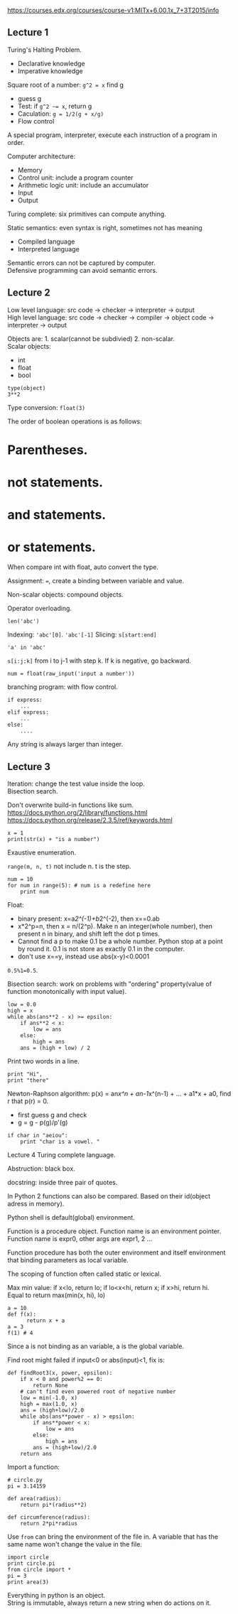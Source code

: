 https://courses.edx.org/courses/course-v1:MITx+6.00.1x_7+3T2015/info

## Lecture 1
Turing's Halting Problem.  

- Declarative knowledge
- Imperative knowledge  

Square root of a number: `g^2 = x` find g
- guess g
- Test: if `g^2 ~= x`, return g
- Caculation: `g = 1/2(g + x/g)`
- Flow control

A special program, interpreter, execute each instruction of a program in order.  

Computer architecture:  
- Memory
- Control unit: include a program counter
- Arithmetic logic unit: include an accumulator
- Input 
- Output

Turing complete: six primitives can compute anything.   

Static semantics: even syntax is right, sometimes not has meaning

- Compiled language
- Interpreted language

Semantic errors can not be captured by computer.  
Defensive programming can avoid semantic errors.  

## Lecture 2
Low level language: src code -> checker -> interpreter -> output  
High level language: src code -> checker -> compiler -> object code -> interpreter -> output  

Objects are: 1. scalar(cannot be subdivied) 2. non-scalar.  
Scalar objects:  
- int  
- float
- bool

`type(object)`  
`3**2`  

Type conversion: `float(3)`  

The order of boolean operations is as follows:
# Parentheses. 
# not statements.
# and statements.
# or statements.

When compare int with float, auto convert the type.  

Assignment: `=`, create a binding between variable and value.   

Non-scalar objects: compound objects.  

Operator overloading.  

`len('abc')`  

Indexing: `'abc'[0]`. `'abc'[-1]` 
Slicing: `s[start:end]`   

`'a' in 'abc'`  

`s[i:j:k]` from i to j-1 with step k. If k is negative, go backward.  

`num = float(raw_input('input a number'))`  

branching program: with flow control.  

```
if express: 
    ...
elif express:
    ...
else: 
    ....
```

Any string is always larger than integer.  

## Lecture 3
Iteration: change the test value inside the loop.  
Bisection search.  

Don't overwrite build-in functions like sum.  
https://docs.python.org/2/library/functions.html  
https://docs.python.org/release/2.3.5/ref/keywords.html  

```
x = 1
print(str(x) + "is a number")
```

Exaustive enumeration.  

`range(m, n, t)` not include n. t is the step.  

```
num = 10
for num in range(5): # num is a redefine here
    print num
````

Float:  
- binary present: x=a*2^(-1)+b*2^(-2), then x==0.ab
- x*2^p=n, then x = n/(2^p). Make n an integer(whole number), then present n in binary, and shift left the dot p times.  
- Cannot find a p to make 0.1 be a whole number. Python stop at a point by round it. 0.1 is not store as exactly 0.1 in the computer.  
- don't use x==y, instead use abs(x-y)<0.0001

`0.5%1=0.5`.   

Bisection search: work on problems with "ordering" property(value of function monotonically with input value).  
```
low = 0.0
high = x
while abs(ans**2 - x) >= epsilon: 
    if ans**2 < x: 
        low = ans
    else: 
        high = ans
    ans = (high + low) / 2
```

Print two words in a line.  
```
print "Hi",
print "there"
```

Newton-Raphson algorithm: p(x) = an*x^n + an-1*x^(n-1) + ... + a1*x + a0, find r that p(r) = 0.  
- first guess g and check
- g = g - p(g)/p'(g)  

```
if char in "aeiou": 
    print "char is a vowel. "
```

Lecture 4
Turing complete language.  

Abstruction: black box.  

docstring: inside three pair of quotes.  

In Python 2 functions can also be compared. Based on their id(object adress in memory).  

Python shell is default(global) environment.  

Function is a procedure object. Function name is an environment pointer.  
Function name is expr0, other args are expr1, 2 ...  

Function procedure has both the outer environment and itself environment that binding parameters as local variable.  

The scoping of function often called static or lexical.  

Max min value: if x<lo, return lo; if lo<x<hi, return x; if x>hi, return hi.  
Equal to return max(min(x, hi), lo)  

```
a = 10
def f(x):
      return x + a
a = 3
f(1) # 4
```
Since a is not binding as an variable, a is the global variable.  

Find root might failed if input<0 or abs(input)<1, fix is:  
```
def findRoot3(x, power, epsilon):
    if x < 0 and power%2 == 0:
        return None
    # can't find even powered root of negative number
    low = min(-1.0, x)
    high = max(1.0, x)
    ans = (high+low)/2.0
    while abs(ans**power - x) > epsilon:
        if ans**power < x:
            low = ans
        else:
            high = ans
        ans = (high+low)/2.0
    return ans
```

Import a function:  
```
# circle.py
pi = 3.14159

def area(radius):
    return pi*(radius**2)

def circumference(radius):
    return 2*pi*radius
```

Use `from` can bring the environment of the file in. A variable that has the same name won't change the value in the file.  
```
import circle
print circle.pi
from circle import *
pi = 3
print area(3)
```

Everything in python is an object.  
String is immutable, always return a new string when do actions on it.  

